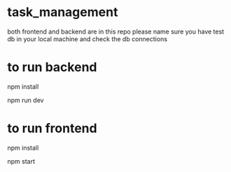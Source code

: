 # task_management

both frontend and backend are in this repo
please name sure you have test db in your local machine and check the db connections 
# to run backend 
 npm install
 
 npm run dev

# to run frontend

npm install

npm start

